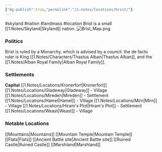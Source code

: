```yaml
---
{"dg-publish":true,"permalink":"/1-notes/locations/brist/"}
---
```


#skyland #nation #landmass #location
Brist is a small [[1.Notes/Skyland\|Skyland]] nation.
![Brist_Map.png](/img/user/1.Notes/Assets/Brist_Map.png)

### Politics
Brist is ruled by a Monarchy, which is advised by a council.
the de facto ruler is King [[1.Notes/Characters/Thastus Alban\|Thastus Alban]], and the [[1.Notes/Alban Royal Family\|Alban Royal Family]].
### Settlements
**Capital** [[1.Notes/Locations/Kronerfort\|Kronerfort]]
[[1.Notes/Locations/Gladeway\|Gladeway]] - Village
[[1.Notes/Locations/Mireden\|Mireden]] - Settlement
[[1.Notes/Locations/Hamel\|Hamel]] - Village
[[1.Notes/Locations/Mirn\|Mirn]] - Village
[[1.Notes/Locations/Hiram's Plot\|Hiram's Plot]] - Settlement
[[1.Notes/Locations/Weast\|Weast]] - Village
### Notable Locations
[[Mountains\|Mountains]]
[[Mountain Temple\|Mountain Temple]]
[[Flats\|Flats]]
[[Ancient Battle site\|Ancient Battle site]]
[[Ruined Castle\|Ruined Castle]]
[[Marshland\|Marshland]]







